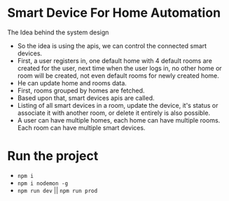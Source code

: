 # Smart Device For Home Automation

The Idea behind the system design

-   So the idea is using the apis, we can control the connected smart devices.
-   First, a user registers in, one default home with 4 default rooms are created for the user, next time when the user logs in, no other home or room will be created, not even default rooms for newly created home.
-   He can update home and rooms data.
-   First, rooms grouped by homes are fetched.
-   Based upon that, smart devices apis are called.
-   Listing of all smart devices in a room, update the device, it's status or associate it with another room, or delete it entirely is also possible.
-   A user can have multiple homes, each home can have multiple rooms. Each room can have multiple smart devices.

# Run the project

-   `npm i`
-   `npm i nodemon -g`
-   `npm run dev` || `npm run prod`
